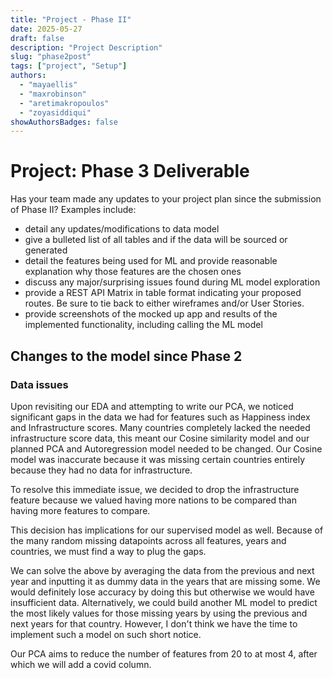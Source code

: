 ```yaml
---
title: "Project - Phase II"
date: 2025-05-27
draft: false
description: "Project Description"
slug: "phase2post"
tags: ["project", "Setup"]
authors:
  - "mayaellis"
  - "maxrobinson"
  - "aretimakropoulos"
  - "zoyasiddiqui"
showAuthorsBadges: false
---
```


# Project: Phase 3 Deliverable

Has your team made any updates to your project plan since the
submission of Phase II? Examples include:

- detail any updates/modifications to data model
- give a bulleted list of all tables and if the data will be sourced or
  generated
- detail the features being used for ML and provide reasonable explanation
  why those features are the chosen ones
- discuss any major/surprising issues found during ML model exploration
- provide a REST API Matrix in table format indicating your proposed routes.
  Be sure to tie back to either wireframes and/or User Stories.
- provide screenshots of the mocked up app and results of the implemented
  functionality, including calling the ML model

## Changes to the model since Phase 2

### Data issues

Upon revisiting our EDA and attempting to write our PCA, we noticed significant gaps in the data we had for
features such as Happiness index and Infrastructure scores. Many countries completely lacked the needed infrastructure score data, this meant our Cosine similarity model and our planned PCA and Autoregression model needed to be changed. Our Cosine model was inaccurate because it was missing certain countries entirely because they had no data for infrastructure.

To resolve this immediate issue, we decided to drop the infrastructure feature because we valued having more nations to be compared than having more features to compare.

This decision has implications for our supervised model as well. Because of the many random missing datapoints across all features, years and countries, we must find a way to plug the gaps.

We can solve the above by averaging the data from the previous and next year and inputting it as dummy data in the years that are missing some. We would definitely lose accuracy by doing this but otherwise we would have insufficient data. Alternatively, we could build another ML model to predict the most likely values for those missing years by using the previous and next years for that country. However, I don't think we have the time to implement such a model on such short notice.

Our PCA aims to reduce the number of features from 20 to at most 4, after which we will add a covid column.

